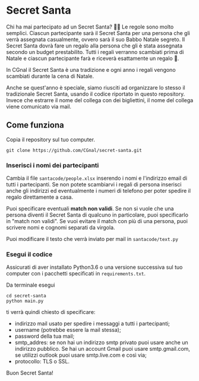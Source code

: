 # Secret Santa

Chi ha mai partecipato ad un Secret Santa? 🙋‍♀️
Le regole sono molto semplici. 
Ciascun partecipante sarà il Secret Santa per una persona che gli verrà assegnata casualmente, ovvero sarà il suo Babbo Natale segreto.
Il Secret Santa dovrà fare un regalo alla persona che gli è stata assegnata secondo un budget prestabilito.
Tutti i regali verranno scambiati prima di Natale e ciascun partecipante farà e riceverà esattamente un regalo 🎁.

In CGnal il Secret Santa è una tradizione e ogni anno i regali vengono scambiati durante la cena di Natale.

Anche se quest'anno è speciale, siamo riusciti ad organizzare lo stesso il tradizionale Secret Santa, usando il codice riportato in questo repository.
Invece che estrarre il nome del collega con dei bigliettini, il nome del collega viene comunicato via mail.


## Come funziona

Copia il repository sul tuo computer.

```
git clone https://github.com/CGnal/secret-santa.git
```

### Inserisci i nomi dei partecipanti

Cambia il file ```santacode/people.xlsx``` inserendo i nomi e l'indirizzo email di tutti i partecipanti. 
Se non potete scambiarvi i regali di persona inserisci anche gli indirizzi ed eventualmente i numeri di telefono per
poter spedire il regalo direttamente a casa. 

Puoi specificare eventuali **match non validi**. 
Se non si vuole che una persona diventi il Secret Santa di qualcuno in particolare, puoi specificarlo in "match non validi". 
Se vuoi evitare il match con più di una persona, puoi scrivere nomi e cognomi separati da virgola.

Puoi modificare il testo che verrà inviato per mail in ```santacode/text.py```

### Esegui il codice

Assicurati di aver installato Python3.6 o una versione successiva sul tuo computer con i pacchetti specificati in 
```requirements.txt```.

Da terminale esegui

```
cd secret-santa
python main.py
```

ti verrà quindi chiesto di specificare:
- indirizzo mail usato per spedire i messaggi a tutti i partecipanti;
- username (potrebbe essere la mail stessa);
- password della tua mail;
- smtp_addres: se non hai un indirizzo smtp privato puoi usare anche un indirizzo pubblico.
  Se hai un account Gmail puoi usare smtp.gmail.com, se utilizzi outlook puoi usare smtp.live.com e così via;
- protocollo: TLS o SSL.

Buon Secret Santa!

